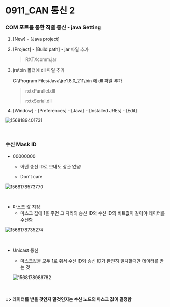# 0911_CAN 통신 2

### COM 포트를 통한 직렬 통신 - java Setting

1. [New] - [Java project] 

2. [Project] - [Build path] - jar 파일 추가

   > RXTXcomm.jar

3. jre\bin 폴더에 dll 파일 추가

   C:\Program Files\Java\jre1.8.0_211\bin 에 dll 파일 추가

   > rxtxParallel.dll
   >
   > rxtxSerial.dll

4. [Window] - [Preferences] - [Java] - [Installed JREs] - [Edit] 

![1568189401731](C:\Users\student\AppData\Roaming\Typora\typora-user-images\1568189401731.png)

<br>

### 수신 Mask ID

- 00000000

  - 어떤 송신 ID로 보내도 상관 없음!

  - Don't care

![1568178573770](C:\Users\student\AppData\Roaming\Typora\typora-user-images\1568178573770.png)

<bR>

- 마스크 값 지정
  - 마스크 값에 1을 주면 그 자리의 송신 ID와 수신 ID의 비트값이 같아야 데이터를 수신함

![1568178735274](C:\Users\student\AppData\Roaming\Typora\typora-user-images\1568178735274.png)

<BR>

- Unicast 통신

  - 마스크값을 모두 1로 줘서 수신 ID와 송신 ID가 완전히 일치할때만 데이터를 받는 것
  
  ![1568178986782](C:\Users\student\AppData\Roaming\Typora\typora-user-images\1568178986782.png)

<br>

#### => 데이터를 받을 것인지 말것인지는 수신 노드의 마스크 값이 결정함

